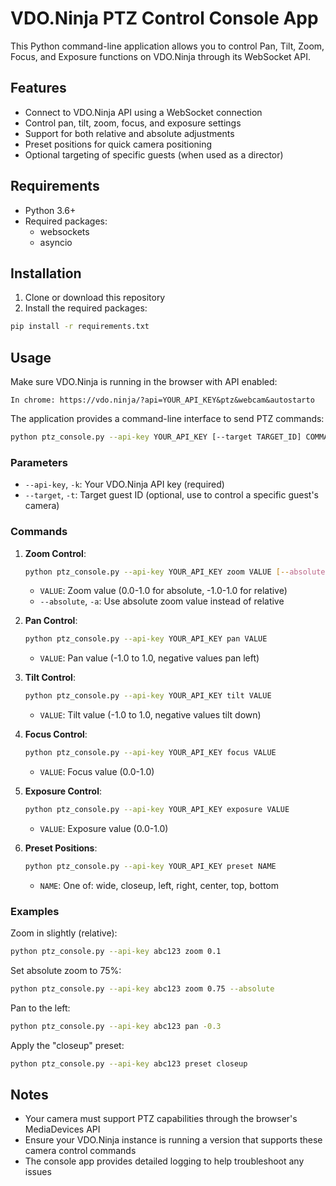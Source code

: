 # VDO.Ninja PTZ Control Console App

This Python command-line application allows you to control Pan, Tilt, Zoom, Focus, and Exposure functions on VDO.Ninja through its WebSocket API.

## Features

- Connect to VDO.Ninja API using a WebSocket connection
- Control pan, tilt, zoom, focus, and exposure settings
- Support for both relative and absolute adjustments
- Preset positions for quick camera positioning
- Optional targeting of specific guests (when used as a director)

## Requirements

- Python 3.6+
- Required packages:
  - websockets
  - asyncio

## Installation

1. Clone or download this repository
2. Install the required packages:

```bash
pip install -r requirements.txt
```

## Usage

Make sure VDO.Ninja is running in the browser with API enabled:

```
In chrome: https://vdo.ninja/?api=YOUR_API_KEY&ptz&webcam&autostarto
```

The application provides a command-line interface to send PTZ commands:

```bash
python ptz_console.py --api-key YOUR_API_KEY [--target TARGET_ID] COMMAND [ARGUMENTS]
```

### Parameters

- `--api-key`, `-k`: Your VDO.Ninja API key (required)
- `--target`, `-t`: Target guest ID (optional, use to control a specific guest's camera)

### Commands

1. **Zoom Control**:
   ```bash
   python ptz_console.py --api-key YOUR_API_KEY zoom VALUE [--absolute]
   ```
   - `VALUE`: Zoom value (0.0-1.0 for absolute, -1.0-1.0 for relative)
   - `--absolute`, `-a`: Use absolute zoom value instead of relative

2. **Pan Control**:
   ```bash
   python ptz_console.py --api-key YOUR_API_KEY pan VALUE
   ```
   - `VALUE`: Pan value (-1.0 to 1.0, negative values pan left)

3. **Tilt Control**:
   ```bash
   python ptz_console.py --api-key YOUR_API_KEY tilt VALUE
   ```
   - `VALUE`: Tilt value (-1.0 to 1.0, negative values tilt down)

4. **Focus Control**:
   ```bash
   python ptz_console.py --api-key YOUR_API_KEY focus VALUE
   ```
   - `VALUE`: Focus value (0.0-1.0)

5. **Exposure Control**:
   ```bash
   python ptz_console.py --api-key YOUR_API_KEY exposure VALUE
   ```
   - `VALUE`: Exposure value (0.0-1.0)

6. **Preset Positions**:
   ```bash
   python ptz_console.py --api-key YOUR_API_KEY preset NAME
   ```
   - `NAME`: One of: wide, closeup, left, right, center, top, bottom

### Examples

Zoom in slightly (relative):
```bash
python ptz_console.py --api-key abc123 zoom 0.1
```

Set absolute zoom to 75%:
```bash
python ptz_console.py --api-key abc123 zoom 0.75 --absolute
```

Pan to the left:
```bash
python ptz_console.py --api-key abc123 pan -0.3
```

Apply the "closeup" preset:
```bash
python ptz_console.py --api-key abc123 preset closeup
```
## Notes

- Your camera must support PTZ capabilities through the browser's MediaDevices API
- Ensure your VDO.Ninja instance is running a version that supports these camera control commands
- The console app provides detailed logging to help troubleshoot any issues
